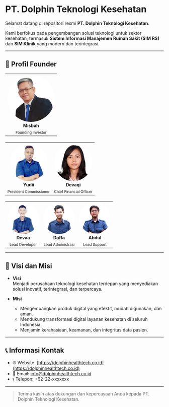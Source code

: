 # PT. Dolphin Teknologi Kesehatan

Selamat datang di repositori resmi **PT. Dolphin Teknologi Kesehatan**.

Kami berfokus pada pengembangan solusi teknologi untuk sektor kesehatan, termasuk **Sistem Informasi Manajemen Rumah Sakit (SIM RS)** dan **SIM Klinik** yang modern dan terintegrasi.

---

## 👥 Profil Founder

<div align="center">

<!-- Baris 1 -->
<table>
  <tr align="center">
    <td>
      <img src="img/Misbah.png" alt="Misbah" width="150" style="border-radius: 50%;" /><br />
      <strong>Misbah</strong><br />
      <sub>Founding Investor</sub>
    </td>
  </tr>
</table>

<!-- Baris 2 -->
<table style="margin-top: 20px;">
  <tr align="center">
    <td>
      <img src="img/Yudii.png" alt="Yudii" width="120" style="border-radius: 50%;" /><br />
      <strong>Yudii</strong><br />
      <sub>President Commissioner</sub>
    </td>
    <td>
      <img src="img/Devaqi.png" alt="Devaqi" width="120" style="border-radius: 50%;" /><br />
      <strong>Devaqi</strong><br />
      <sub>Chief Financial Officer</sub>
    </td>
  </tr>
</table>

<!-- Baris 3 -->
<table style="margin-top: 20px;">
  <tr align="center">
    <td>
      <img src="img/Devaa.png" alt="Devaa" width="100" style="border-radius: 50%;" /><br />
      <strong>Devaa</strong><br />
      <sub>Lead Developer</sub>
    </td>
    <td>
      <img src="img/Daffa.png" alt="Daffa" width="100" style="border-radius: 50%;" /><br />
      <strong>Daffa</strong><br />
      <sub>Lead Administrasi</sub>
    </td>
    <td>
      <img src="img/Abdul.png" alt="Abdul" width="100" style="border-radius: 50%;" /><br />
      <strong>Abdul</strong><br />
      <sub>Lead Support</sub>
    </td>
  </tr>
</table>

</div>

---

## 🎯 Visi dan Misi

- **Visi**  
  Menjadi perusahaan teknologi kesehatan terdepan yang menyediakan solusi inovatif, terintegrasi, dan terpercaya.

- **Misi**
  - Mengembangkan produk digital yang efektif, mudah digunakan, dan aman.
  - Mendukung transformasi digital layanan kesehatan di seluruh Indonesia.
  - Menjamin kerahasiaan, keamanan, dan integritas data pasien.

---

## 📞 Informasi Kontak

- 🌐 Website: [https://dolphinhealthtech.co.id](https://dolphinhealthtech.co.id)  
- 📧 Email: [info@dolphinhealthtech.co.id](mailto:info@dolphinhealthtech.co.id)  
- 📞 Telepon: +62-22-xxxxxxx

---

> Terima kasih atas dukungan dan kepercayaan Anda kepada PT. Dolphin Teknologi Kesehatan.
